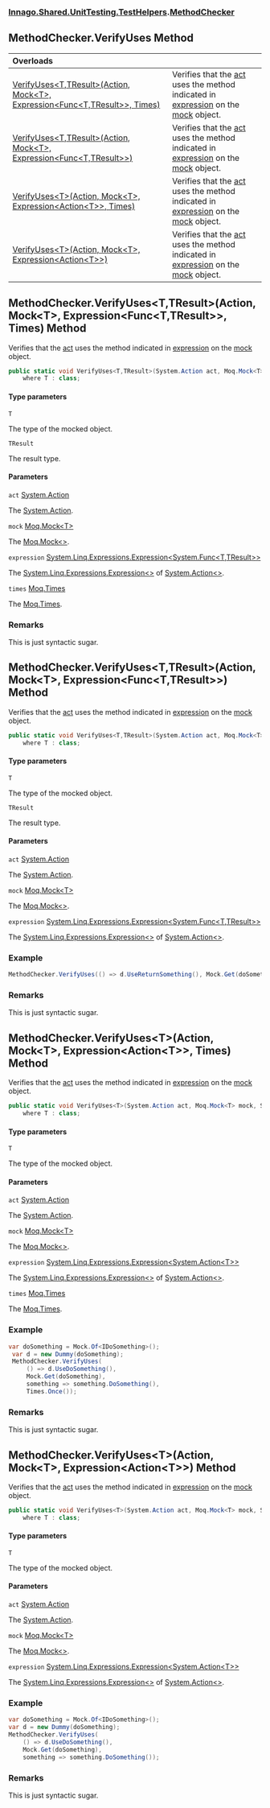 ### [Innago\.Shared\.UnitTesting\.TestHelpers](../index.md 'Innago\.Shared\.UnitTesting\.TestHelpers').[MethodChecker](index.md 'Innago\.Shared\.UnitTesting\.TestHelpers\.MethodChecker')

## MethodChecker\.VerifyUses Method

| Overloads | |
| :--- | :--- |
| [VerifyUses&lt;T,TResult&gt;\(Action, Mock&lt;T&gt;, Expression&lt;Func&lt;T,TResult&gt;&gt;, Times\)](VerifyUses.md#Innago.Shared.UnitTesting.TestHelpers.MethodChecker.VerifyUses_T,TResult_(System.Action,Moq.Mock_T_,System.Linq.Expressions.Expression_System.Func_T,TResult__,Moq.Times) 'Innago\.Shared\.UnitTesting\.TestHelpers\.MethodChecker\.VerifyUses\<T,TResult\>\(System\.Action, Moq\.Mock\<T\>, System\.Linq\.Expressions\.Expression\<System\.Func\<T,TResult\>\>, Moq\.Times\)') | Verifies that the [act](index.md#Innago.Shared.UnitTesting.TestHelpers.MethodChecker.VerifyUses_T,TResult_(System.Action,Moq.Mock_T_,System.Linq.Expressions.Expression_System.Func_T,TResult__,Moq.Times).act 'Innago\.Shared\.UnitTesting\.TestHelpers\.MethodChecker\.VerifyUses\<T,TResult\>\(System\.Action, Moq\.Mock\<T\>, System\.Linq\.Expressions\.Expression\<System\.Func\<T,TResult\>\>, Moq\.Times\)\.act') uses the method indicated in [expression](index.md#Innago.Shared.UnitTesting.TestHelpers.MethodChecker.VerifyUses_T,TResult_(System.Action,Moq.Mock_T_,System.Linq.Expressions.Expression_System.Func_T,TResult__,Moq.Times).expression 'Innago\.Shared\.UnitTesting\.TestHelpers\.MethodChecker\.VerifyUses\<T,TResult\>\(System\.Action, Moq\.Mock\<T\>, System\.Linq\.Expressions\.Expression\<System\.Func\<T,TResult\>\>, Moq\.Times\)\.expression') on the [mock](index.md#Innago.Shared.UnitTesting.TestHelpers.MethodChecker.VerifyUses_T,TResult_(System.Action,Moq.Mock_T_,System.Linq.Expressions.Expression_System.Func_T,TResult__,Moq.Times).mock 'Innago\.Shared\.UnitTesting\.TestHelpers\.MethodChecker\.VerifyUses\<T,TResult\>\(System\.Action, Moq\.Mock\<T\>, System\.Linq\.Expressions\.Expression\<System\.Func\<T,TResult\>\>, Moq\.Times\)\.mock') object\. |
| [VerifyUses&lt;T,TResult&gt;\(Action, Mock&lt;T&gt;, Expression&lt;Func&lt;T,TResult&gt;&gt;\)](VerifyUses.md#Innago.Shared.UnitTesting.TestHelpers.MethodChecker.VerifyUses_T,TResult_(System.Action,Moq.Mock_T_,System.Linq.Expressions.Expression_System.Func_T,TResult__) 'Innago\.Shared\.UnitTesting\.TestHelpers\.MethodChecker\.VerifyUses\<T,TResult\>\(System\.Action, Moq\.Mock\<T\>, System\.Linq\.Expressions\.Expression\<System\.Func\<T,TResult\>\>\)') | Verifies that the [act](index.md#Innago.Shared.UnitTesting.TestHelpers.MethodChecker.VerifyUses_T,TResult_(System.Action,Moq.Mock_T_,System.Linq.Expressions.Expression_System.Func_T,TResult__).act 'Innago\.Shared\.UnitTesting\.TestHelpers\.MethodChecker\.VerifyUses\<T,TResult\>\(System\.Action, Moq\.Mock\<T\>, System\.Linq\.Expressions\.Expression\<System\.Func\<T,TResult\>\>\)\.act') uses the method indicated in [expression](index.md#Innago.Shared.UnitTesting.TestHelpers.MethodChecker.VerifyUses_T,TResult_(System.Action,Moq.Mock_T_,System.Linq.Expressions.Expression_System.Func_T,TResult__).expression 'Innago\.Shared\.UnitTesting\.TestHelpers\.MethodChecker\.VerifyUses\<T,TResult\>\(System\.Action, Moq\.Mock\<T\>, System\.Linq\.Expressions\.Expression\<System\.Func\<T,TResult\>\>\)\.expression') on the [mock](index.md#Innago.Shared.UnitTesting.TestHelpers.MethodChecker.VerifyUses_T,TResult_(System.Action,Moq.Mock_T_,System.Linq.Expressions.Expression_System.Func_T,TResult__).mock 'Innago\.Shared\.UnitTesting\.TestHelpers\.MethodChecker\.VerifyUses\<T,TResult\>\(System\.Action, Moq\.Mock\<T\>, System\.Linq\.Expressions\.Expression\<System\.Func\<T,TResult\>\>\)\.mock') object\. |
| [VerifyUses&lt;T&gt;\(Action, Mock&lt;T&gt;, Expression&lt;Action&lt;T&gt;&gt;, Times\)](VerifyUses.md#Innago.Shared.UnitTesting.TestHelpers.MethodChecker.VerifyUses_T_(System.Action,Moq.Mock_T_,System.Linq.Expressions.Expression_System.Action_T__,Moq.Times) 'Innago\.Shared\.UnitTesting\.TestHelpers\.MethodChecker\.VerifyUses\<T\>\(System\.Action, Moq\.Mock\<T\>, System\.Linq\.Expressions\.Expression\<System\.Action\<T\>\>, Moq\.Times\)') | Verifies that the [act](index.md#Innago.Shared.UnitTesting.TestHelpers.MethodChecker.VerifyUses_T_(System.Action,Moq.Mock_T_,System.Linq.Expressions.Expression_System.Action_T__,Moq.Times).act 'Innago\.Shared\.UnitTesting\.TestHelpers\.MethodChecker\.VerifyUses\<T\>\(System\.Action, Moq\.Mock\<T\>, System\.Linq\.Expressions\.Expression\<System\.Action\<T\>\>, Moq\.Times\)\.act') uses the method indicated in [expression](index.md#Innago.Shared.UnitTesting.TestHelpers.MethodChecker.VerifyUses_T_(System.Action,Moq.Mock_T_,System.Linq.Expressions.Expression_System.Action_T__,Moq.Times).expression 'Innago\.Shared\.UnitTesting\.TestHelpers\.MethodChecker\.VerifyUses\<T\>\(System\.Action, Moq\.Mock\<T\>, System\.Linq\.Expressions\.Expression\<System\.Action\<T\>\>, Moq\.Times\)\.expression') on the [mock](index.md#Innago.Shared.UnitTesting.TestHelpers.MethodChecker.VerifyUses_T_(System.Action,Moq.Mock_T_,System.Linq.Expressions.Expression_System.Action_T__,Moq.Times).mock 'Innago\.Shared\.UnitTesting\.TestHelpers\.MethodChecker\.VerifyUses\<T\>\(System\.Action, Moq\.Mock\<T\>, System\.Linq\.Expressions\.Expression\<System\.Action\<T\>\>, Moq\.Times\)\.mock') object\. |
| [VerifyUses&lt;T&gt;\(Action, Mock&lt;T&gt;, Expression&lt;Action&lt;T&gt;&gt;\)](VerifyUses.md#Innago.Shared.UnitTesting.TestHelpers.MethodChecker.VerifyUses_T_(System.Action,Moq.Mock_T_,System.Linq.Expressions.Expression_System.Action_T__) 'Innago\.Shared\.UnitTesting\.TestHelpers\.MethodChecker\.VerifyUses\<T\>\(System\.Action, Moq\.Mock\<T\>, System\.Linq\.Expressions\.Expression\<System\.Action\<T\>\>\)') | Verifies that the [act](index.md#Innago.Shared.UnitTesting.TestHelpers.MethodChecker.VerifyUses_T_(System.Action,Moq.Mock_T_,System.Linq.Expressions.Expression_System.Action_T__).act 'Innago\.Shared\.UnitTesting\.TestHelpers\.MethodChecker\.VerifyUses\<T\>\(System\.Action, Moq\.Mock\<T\>, System\.Linq\.Expressions\.Expression\<System\.Action\<T\>\>\)\.act') uses the method indicated in [expression](index.md#Innago.Shared.UnitTesting.TestHelpers.MethodChecker.VerifyUses_T_(System.Action,Moq.Mock_T_,System.Linq.Expressions.Expression_System.Action_T__).expression 'Innago\.Shared\.UnitTesting\.TestHelpers\.MethodChecker\.VerifyUses\<T\>\(System\.Action, Moq\.Mock\<T\>, System\.Linq\.Expressions\.Expression\<System\.Action\<T\>\>\)\.expression') on the [mock](index.md#Innago.Shared.UnitTesting.TestHelpers.MethodChecker.VerifyUses_T_(System.Action,Moq.Mock_T_,System.Linq.Expressions.Expression_System.Action_T__).mock 'Innago\.Shared\.UnitTesting\.TestHelpers\.MethodChecker\.VerifyUses\<T\>\(System\.Action, Moq\.Mock\<T\>, System\.Linq\.Expressions\.Expression\<System\.Action\<T\>\>\)\.mock') object\. |

<a name='Innago.Shared.UnitTesting.TestHelpers.MethodChecker.VerifyUses_T,TResult_(System.Action,Moq.Mock_T_,System.Linq.Expressions.Expression_System.Func_T,TResult__,Moq.Times)'></a>

## MethodChecker\.VerifyUses\<T,TResult\>\(Action, Mock\<T\>, Expression\<Func\<T,TResult\>\>, Times\) Method

Verifies that the [act](index.md#Innago.Shared.UnitTesting.TestHelpers.MethodChecker.VerifyUses_T,TResult_(System.Action,Moq.Mock_T_,System.Linq.Expressions.Expression_System.Func_T,TResult__,Moq.Times).act 'Innago\.Shared\.UnitTesting\.TestHelpers\.MethodChecker\.VerifyUses\<T,TResult\>\(System\.Action, Moq\.Mock\<T\>, System\.Linq\.Expressions\.Expression\<System\.Func\<T,TResult\>\>, Moq\.Times\)\.act') uses the method indicated in [expression](index.md#Innago.Shared.UnitTesting.TestHelpers.MethodChecker.VerifyUses_T,TResult_(System.Action,Moq.Mock_T_,System.Linq.Expressions.Expression_System.Func_T,TResult__,Moq.Times).expression 'Innago\.Shared\.UnitTesting\.TestHelpers\.MethodChecker\.VerifyUses\<T,TResult\>\(System\.Action, Moq\.Mock\<T\>, System\.Linq\.Expressions\.Expression\<System\.Func\<T,TResult\>\>, Moq\.Times\)\.expression') on the [mock](index.md#Innago.Shared.UnitTesting.TestHelpers.MethodChecker.VerifyUses_T,TResult_(System.Action,Moq.Mock_T_,System.Linq.Expressions.Expression_System.Func_T,TResult__,Moq.Times).mock 'Innago\.Shared\.UnitTesting\.TestHelpers\.MethodChecker\.VerifyUses\<T,TResult\>\(System\.Action, Moq\.Mock\<T\>, System\.Linq\.Expressions\.Expression\<System\.Func\<T,TResult\>\>, Moq\.Times\)\.mock') object\.

```csharp
public static void VerifyUses<T,TResult>(System.Action act, Moq.Mock<T> mock, System.Linq.Expressions.Expression<System.Func<T,TResult>> expression, Moq.Times times)
    where T : class;
```
#### Type parameters

<a name='Innago.Shared.UnitTesting.TestHelpers.MethodChecker.VerifyUses_T,TResult_(System.Action,Moq.Mock_T_,System.Linq.Expressions.Expression_System.Func_T,TResult__,Moq.Times).T'></a>

`T`

The type of the mocked object\.

<a name='Innago.Shared.UnitTesting.TestHelpers.MethodChecker.VerifyUses_T,TResult_(System.Action,Moq.Mock_T_,System.Linq.Expressions.Expression_System.Func_T,TResult__,Moq.Times).TResult'></a>

`TResult`

The result type\.
#### Parameters

<a name='Innago.Shared.UnitTesting.TestHelpers.MethodChecker.VerifyUses_T,TResult_(System.Action,Moq.Mock_T_,System.Linq.Expressions.Expression_System.Func_T,TResult__,Moq.Times).act'></a>

`act` [System\.Action](https://learn.microsoft.com/en-us/dotnet/api/system.action 'System\.Action')

The [System\.Action](https://learn.microsoft.com/en-us/dotnet/api/system.action 'System\.Action')\.

<a name='Innago.Shared.UnitTesting.TestHelpers.MethodChecker.VerifyUses_T,TResult_(System.Action,Moq.Mock_T_,System.Linq.Expressions.Expression_System.Func_T,TResult__,Moq.Times).mock'></a>

`mock` [Moq\.Mock&lt;](https://learn.microsoft.com/en-us/dotnet/api/moq.mock-1 'Moq\.Mock\`1')[T](index.md#Innago.Shared.UnitTesting.TestHelpers.MethodChecker.VerifyUses_T,TResult_(System.Action,Moq.Mock_T_,System.Linq.Expressions.Expression_System.Func_T,TResult__,Moq.Times).T 'Innago\.Shared\.UnitTesting\.TestHelpers\.MethodChecker\.VerifyUses\<T,TResult\>\(System\.Action, Moq\.Mock\<T\>, System\.Linq\.Expressions\.Expression\<System\.Func\<T,TResult\>\>, Moq\.Times\)\.T')[&gt;](https://learn.microsoft.com/en-us/dotnet/api/moq.mock-1 'Moq\.Mock\`1')

The [Moq\.Mock&lt;&gt;](https://learn.microsoft.com/en-us/dotnet/api/moq.mock-1 'Moq\.Mock\`1')\.

<a name='Innago.Shared.UnitTesting.TestHelpers.MethodChecker.VerifyUses_T,TResult_(System.Action,Moq.Mock_T_,System.Linq.Expressions.Expression_System.Func_T,TResult__,Moq.Times).expression'></a>

`expression` [System\.Linq\.Expressions\.Expression&lt;](https://learn.microsoft.com/en-us/dotnet/api/system.linq.expressions.expression-1 'System\.Linq\.Expressions\.Expression\`1')[System\.Func&lt;](https://learn.microsoft.com/en-us/dotnet/api/system.func-2 'System\.Func\`2')[T](index.md#Innago.Shared.UnitTesting.TestHelpers.MethodChecker.VerifyUses_T,TResult_(System.Action,Moq.Mock_T_,System.Linq.Expressions.Expression_System.Func_T,TResult__,Moq.Times).T 'Innago\.Shared\.UnitTesting\.TestHelpers\.MethodChecker\.VerifyUses\<T,TResult\>\(System\.Action, Moq\.Mock\<T\>, System\.Linq\.Expressions\.Expression\<System\.Func\<T,TResult\>\>, Moq\.Times\)\.T')[,](https://learn.microsoft.com/en-us/dotnet/api/system.func-2 'System\.Func\`2')[TResult](index.md#Innago.Shared.UnitTesting.TestHelpers.MethodChecker.VerifyUses_T,TResult_(System.Action,Moq.Mock_T_,System.Linq.Expressions.Expression_System.Func_T,TResult__,Moq.Times).TResult 'Innago\.Shared\.UnitTesting\.TestHelpers\.MethodChecker\.VerifyUses\<T,TResult\>\(System\.Action, Moq\.Mock\<T\>, System\.Linq\.Expressions\.Expression\<System\.Func\<T,TResult\>\>, Moq\.Times\)\.TResult')[&gt;](https://learn.microsoft.com/en-us/dotnet/api/system.func-2 'System\.Func\`2')[&gt;](https://learn.microsoft.com/en-us/dotnet/api/system.linq.expressions.expression-1 'System\.Linq\.Expressions\.Expression\`1')

The [System\.Linq\.Expressions\.Expression&lt;&gt;](https://learn.microsoft.com/en-us/dotnet/api/system.linq.expressions.expression-1 'System\.Linq\.Expressions\.Expression\`1') of [System\.Action&lt;&gt;](https://learn.microsoft.com/en-us/dotnet/api/system.action-1 'System\.Action\`1')\.

<a name='Innago.Shared.UnitTesting.TestHelpers.MethodChecker.VerifyUses_T,TResult_(System.Action,Moq.Mock_T_,System.Linq.Expressions.Expression_System.Func_T,TResult__,Moq.Times).times'></a>

`times` [Moq\.Times](https://learn.microsoft.com/en-us/dotnet/api/moq.times 'Moq\.Times')

The [Moq\.Times](https://learn.microsoft.com/en-us/dotnet/api/moq.times 'Moq\.Times')\.

### Remarks
This is just syntactic sugar\.

<a name='Innago.Shared.UnitTesting.TestHelpers.MethodChecker.VerifyUses_T,TResult_(System.Action,Moq.Mock_T_,System.Linq.Expressions.Expression_System.Func_T,TResult__)'></a>

## MethodChecker\.VerifyUses\<T,TResult\>\(Action, Mock\<T\>, Expression\<Func\<T,TResult\>\>\) Method

Verifies that the [act](index.md#Innago.Shared.UnitTesting.TestHelpers.MethodChecker.VerifyUses_T,TResult_(System.Action,Moq.Mock_T_,System.Linq.Expressions.Expression_System.Func_T,TResult__).act 'Innago\.Shared\.UnitTesting\.TestHelpers\.MethodChecker\.VerifyUses\<T,TResult\>\(System\.Action, Moq\.Mock\<T\>, System\.Linq\.Expressions\.Expression\<System\.Func\<T,TResult\>\>\)\.act') uses the method indicated in [expression](index.md#Innago.Shared.UnitTesting.TestHelpers.MethodChecker.VerifyUses_T,TResult_(System.Action,Moq.Mock_T_,System.Linq.Expressions.Expression_System.Func_T,TResult__).expression 'Innago\.Shared\.UnitTesting\.TestHelpers\.MethodChecker\.VerifyUses\<T,TResult\>\(System\.Action, Moq\.Mock\<T\>, System\.Linq\.Expressions\.Expression\<System\.Func\<T,TResult\>\>\)\.expression') on the [mock](index.md#Innago.Shared.UnitTesting.TestHelpers.MethodChecker.VerifyUses_T,TResult_(System.Action,Moq.Mock_T_,System.Linq.Expressions.Expression_System.Func_T,TResult__).mock 'Innago\.Shared\.UnitTesting\.TestHelpers\.MethodChecker\.VerifyUses\<T,TResult\>\(System\.Action, Moq\.Mock\<T\>, System\.Linq\.Expressions\.Expression\<System\.Func\<T,TResult\>\>\)\.mock') object\.

```csharp
public static void VerifyUses<T,TResult>(System.Action act, Moq.Mock<T> mock, System.Linq.Expressions.Expression<System.Func<T,TResult>> expression)
    where T : class;
```
#### Type parameters

<a name='Innago.Shared.UnitTesting.TestHelpers.MethodChecker.VerifyUses_T,TResult_(System.Action,Moq.Mock_T_,System.Linq.Expressions.Expression_System.Func_T,TResult__).T'></a>

`T`

The type of the mocked object\.

<a name='Innago.Shared.UnitTesting.TestHelpers.MethodChecker.VerifyUses_T,TResult_(System.Action,Moq.Mock_T_,System.Linq.Expressions.Expression_System.Func_T,TResult__).TResult'></a>

`TResult`

The result type\.
#### Parameters

<a name='Innago.Shared.UnitTesting.TestHelpers.MethodChecker.VerifyUses_T,TResult_(System.Action,Moq.Mock_T_,System.Linq.Expressions.Expression_System.Func_T,TResult__).act'></a>

`act` [System\.Action](https://learn.microsoft.com/en-us/dotnet/api/system.action 'System\.Action')

The [System\.Action](https://learn.microsoft.com/en-us/dotnet/api/system.action 'System\.Action')\.

<a name='Innago.Shared.UnitTesting.TestHelpers.MethodChecker.VerifyUses_T,TResult_(System.Action,Moq.Mock_T_,System.Linq.Expressions.Expression_System.Func_T,TResult__).mock'></a>

`mock` [Moq\.Mock&lt;](https://learn.microsoft.com/en-us/dotnet/api/moq.mock-1 'Moq\.Mock\`1')[T](index.md#Innago.Shared.UnitTesting.TestHelpers.MethodChecker.VerifyUses_T,TResult_(System.Action,Moq.Mock_T_,System.Linq.Expressions.Expression_System.Func_T,TResult__).T 'Innago\.Shared\.UnitTesting\.TestHelpers\.MethodChecker\.VerifyUses\<T,TResult\>\(System\.Action, Moq\.Mock\<T\>, System\.Linq\.Expressions\.Expression\<System\.Func\<T,TResult\>\>\)\.T')[&gt;](https://learn.microsoft.com/en-us/dotnet/api/moq.mock-1 'Moq\.Mock\`1')

The [Moq\.Mock&lt;&gt;](https://learn.microsoft.com/en-us/dotnet/api/moq.mock-1 'Moq\.Mock\`1')\.

<a name='Innago.Shared.UnitTesting.TestHelpers.MethodChecker.VerifyUses_T,TResult_(System.Action,Moq.Mock_T_,System.Linq.Expressions.Expression_System.Func_T,TResult__).expression'></a>

`expression` [System\.Linq\.Expressions\.Expression&lt;](https://learn.microsoft.com/en-us/dotnet/api/system.linq.expressions.expression-1 'System\.Linq\.Expressions\.Expression\`1')[System\.Func&lt;](https://learn.microsoft.com/en-us/dotnet/api/system.func-2 'System\.Func\`2')[T](index.md#Innago.Shared.UnitTesting.TestHelpers.MethodChecker.VerifyUses_T,TResult_(System.Action,Moq.Mock_T_,System.Linq.Expressions.Expression_System.Func_T,TResult__).T 'Innago\.Shared\.UnitTesting\.TestHelpers\.MethodChecker\.VerifyUses\<T,TResult\>\(System\.Action, Moq\.Mock\<T\>, System\.Linq\.Expressions\.Expression\<System\.Func\<T,TResult\>\>\)\.T')[,](https://learn.microsoft.com/en-us/dotnet/api/system.func-2 'System\.Func\`2')[TResult](index.md#Innago.Shared.UnitTesting.TestHelpers.MethodChecker.VerifyUses_T,TResult_(System.Action,Moq.Mock_T_,System.Linq.Expressions.Expression_System.Func_T,TResult__).TResult 'Innago\.Shared\.UnitTesting\.TestHelpers\.MethodChecker\.VerifyUses\<T,TResult\>\(System\.Action, Moq\.Mock\<T\>, System\.Linq\.Expressions\.Expression\<System\.Func\<T,TResult\>\>\)\.TResult')[&gt;](https://learn.microsoft.com/en-us/dotnet/api/system.func-2 'System\.Func\`2')[&gt;](https://learn.microsoft.com/en-us/dotnet/api/system.linq.expressions.expression-1 'System\.Linq\.Expressions\.Expression\`1')

The [System\.Linq\.Expressions\.Expression&lt;&gt;](https://learn.microsoft.com/en-us/dotnet/api/system.linq.expressions.expression-1 'System\.Linq\.Expressions\.Expression\`1') of [System\.Action&lt;&gt;](https://learn.microsoft.com/en-us/dotnet/api/system.action-1 'System\.Action\`1')\.

### Example

```csharp
MethodChecker.VerifyUses(() => d.UseReturnSomething(), Mock.Get(doSomething), something => something.ReturnSomething());
```

### Remarks
This is just syntactic sugar\.

<a name='Innago.Shared.UnitTesting.TestHelpers.MethodChecker.VerifyUses_T_(System.Action,Moq.Mock_T_,System.Linq.Expressions.Expression_System.Action_T__,Moq.Times)'></a>

## MethodChecker\.VerifyUses\<T\>\(Action, Mock\<T\>, Expression\<Action\<T\>\>, Times\) Method

Verifies that the [act](index.md#Innago.Shared.UnitTesting.TestHelpers.MethodChecker.VerifyUses_T_(System.Action,Moq.Mock_T_,System.Linq.Expressions.Expression_System.Action_T__,Moq.Times).act 'Innago\.Shared\.UnitTesting\.TestHelpers\.MethodChecker\.VerifyUses\<T\>\(System\.Action, Moq\.Mock\<T\>, System\.Linq\.Expressions\.Expression\<System\.Action\<T\>\>, Moq\.Times\)\.act') uses the method indicated in [expression](index.md#Innago.Shared.UnitTesting.TestHelpers.MethodChecker.VerifyUses_T_(System.Action,Moq.Mock_T_,System.Linq.Expressions.Expression_System.Action_T__,Moq.Times).expression 'Innago\.Shared\.UnitTesting\.TestHelpers\.MethodChecker\.VerifyUses\<T\>\(System\.Action, Moq\.Mock\<T\>, System\.Linq\.Expressions\.Expression\<System\.Action\<T\>\>, Moq\.Times\)\.expression') on the [mock](index.md#Innago.Shared.UnitTesting.TestHelpers.MethodChecker.VerifyUses_T_(System.Action,Moq.Mock_T_,System.Linq.Expressions.Expression_System.Action_T__,Moq.Times).mock 'Innago\.Shared\.UnitTesting\.TestHelpers\.MethodChecker\.VerifyUses\<T\>\(System\.Action, Moq\.Mock\<T\>, System\.Linq\.Expressions\.Expression\<System\.Action\<T\>\>, Moq\.Times\)\.mock') object\.

```csharp
public static void VerifyUses<T>(System.Action act, Moq.Mock<T> mock, System.Linq.Expressions.Expression<System.Action<T>> expression, Moq.Times times)
    where T : class;
```
#### Type parameters

<a name='Innago.Shared.UnitTesting.TestHelpers.MethodChecker.VerifyUses_T_(System.Action,Moq.Mock_T_,System.Linq.Expressions.Expression_System.Action_T__,Moq.Times).T'></a>

`T`

The type of the mocked object\.
#### Parameters

<a name='Innago.Shared.UnitTesting.TestHelpers.MethodChecker.VerifyUses_T_(System.Action,Moq.Mock_T_,System.Linq.Expressions.Expression_System.Action_T__,Moq.Times).act'></a>

`act` [System\.Action](https://learn.microsoft.com/en-us/dotnet/api/system.action 'System\.Action')

The [System\.Action](https://learn.microsoft.com/en-us/dotnet/api/system.action 'System\.Action')\.

<a name='Innago.Shared.UnitTesting.TestHelpers.MethodChecker.VerifyUses_T_(System.Action,Moq.Mock_T_,System.Linq.Expressions.Expression_System.Action_T__,Moq.Times).mock'></a>

`mock` [Moq\.Mock&lt;](https://learn.microsoft.com/en-us/dotnet/api/moq.mock-1 'Moq\.Mock\`1')[T](index.md#Innago.Shared.UnitTesting.TestHelpers.MethodChecker.VerifyUses_T_(System.Action,Moq.Mock_T_,System.Linq.Expressions.Expression_System.Action_T__,Moq.Times).T 'Innago\.Shared\.UnitTesting\.TestHelpers\.MethodChecker\.VerifyUses\<T\>\(System\.Action, Moq\.Mock\<T\>, System\.Linq\.Expressions\.Expression\<System\.Action\<T\>\>, Moq\.Times\)\.T')[&gt;](https://learn.microsoft.com/en-us/dotnet/api/moq.mock-1 'Moq\.Mock\`1')

The [Moq\.Mock&lt;&gt;](https://learn.microsoft.com/en-us/dotnet/api/moq.mock-1 'Moq\.Mock\`1')\.

<a name='Innago.Shared.UnitTesting.TestHelpers.MethodChecker.VerifyUses_T_(System.Action,Moq.Mock_T_,System.Linq.Expressions.Expression_System.Action_T__,Moq.Times).expression'></a>

`expression` [System\.Linq\.Expressions\.Expression&lt;](https://learn.microsoft.com/en-us/dotnet/api/system.linq.expressions.expression-1 'System\.Linq\.Expressions\.Expression\`1')[System\.Action&lt;](https://learn.microsoft.com/en-us/dotnet/api/system.action-1 'System\.Action\`1')[T](index.md#Innago.Shared.UnitTesting.TestHelpers.MethodChecker.VerifyUses_T_(System.Action,Moq.Mock_T_,System.Linq.Expressions.Expression_System.Action_T__,Moq.Times).T 'Innago\.Shared\.UnitTesting\.TestHelpers\.MethodChecker\.VerifyUses\<T\>\(System\.Action, Moq\.Mock\<T\>, System\.Linq\.Expressions\.Expression\<System\.Action\<T\>\>, Moq\.Times\)\.T')[&gt;](https://learn.microsoft.com/en-us/dotnet/api/system.action-1 'System\.Action\`1')[&gt;](https://learn.microsoft.com/en-us/dotnet/api/system.linq.expressions.expression-1 'System\.Linq\.Expressions\.Expression\`1')

The [System\.Linq\.Expressions\.Expression&lt;&gt;](https://learn.microsoft.com/en-us/dotnet/api/system.linq.expressions.expression-1 'System\.Linq\.Expressions\.Expression\`1') of [System\.Action&lt;&gt;](https://learn.microsoft.com/en-us/dotnet/api/system.action-1 'System\.Action\`1')\.

<a name='Innago.Shared.UnitTesting.TestHelpers.MethodChecker.VerifyUses_T_(System.Action,Moq.Mock_T_,System.Linq.Expressions.Expression_System.Action_T__,Moq.Times).times'></a>

`times` [Moq\.Times](https://learn.microsoft.com/en-us/dotnet/api/moq.times 'Moq\.Times')

The [Moq\.Times](https://learn.microsoft.com/en-us/dotnet/api/moq.times 'Moq\.Times')\.

### Example

```csharp
var doSomething = Mock.Of<IDoSomething>();
 var d = new Dummy(doSomething);
 MethodChecker.VerifyUses(
     () => d.UseDoSomething(),
     Mock.Get(doSomething),
     something => something.DoSomething(),
     Times.Once());
```

### Remarks
This is just syntactic sugar\.

<a name='Innago.Shared.UnitTesting.TestHelpers.MethodChecker.VerifyUses_T_(System.Action,Moq.Mock_T_,System.Linq.Expressions.Expression_System.Action_T__)'></a>

## MethodChecker\.VerifyUses\<T\>\(Action, Mock\<T\>, Expression\<Action\<T\>\>\) Method

Verifies that the [act](index.md#Innago.Shared.UnitTesting.TestHelpers.MethodChecker.VerifyUses_T_(System.Action,Moq.Mock_T_,System.Linq.Expressions.Expression_System.Action_T__).act 'Innago\.Shared\.UnitTesting\.TestHelpers\.MethodChecker\.VerifyUses\<T\>\(System\.Action, Moq\.Mock\<T\>, System\.Linq\.Expressions\.Expression\<System\.Action\<T\>\>\)\.act') uses the method indicated in [expression](index.md#Innago.Shared.UnitTesting.TestHelpers.MethodChecker.VerifyUses_T_(System.Action,Moq.Mock_T_,System.Linq.Expressions.Expression_System.Action_T__).expression 'Innago\.Shared\.UnitTesting\.TestHelpers\.MethodChecker\.VerifyUses\<T\>\(System\.Action, Moq\.Mock\<T\>, System\.Linq\.Expressions\.Expression\<System\.Action\<T\>\>\)\.expression') on the [mock](index.md#Innago.Shared.UnitTesting.TestHelpers.MethodChecker.VerifyUses_T_(System.Action,Moq.Mock_T_,System.Linq.Expressions.Expression_System.Action_T__).mock 'Innago\.Shared\.UnitTesting\.TestHelpers\.MethodChecker\.VerifyUses\<T\>\(System\.Action, Moq\.Mock\<T\>, System\.Linq\.Expressions\.Expression\<System\.Action\<T\>\>\)\.mock') object\.

```csharp
public static void VerifyUses<T>(System.Action act, Moq.Mock<T> mock, System.Linq.Expressions.Expression<System.Action<T>> expression)
    where T : class;
```
#### Type parameters

<a name='Innago.Shared.UnitTesting.TestHelpers.MethodChecker.VerifyUses_T_(System.Action,Moq.Mock_T_,System.Linq.Expressions.Expression_System.Action_T__).T'></a>

`T`

The type of the mocked object\.
#### Parameters

<a name='Innago.Shared.UnitTesting.TestHelpers.MethodChecker.VerifyUses_T_(System.Action,Moq.Mock_T_,System.Linq.Expressions.Expression_System.Action_T__).act'></a>

`act` [System\.Action](https://learn.microsoft.com/en-us/dotnet/api/system.action 'System\.Action')

The [System\.Action](https://learn.microsoft.com/en-us/dotnet/api/system.action 'System\.Action')\.

<a name='Innago.Shared.UnitTesting.TestHelpers.MethodChecker.VerifyUses_T_(System.Action,Moq.Mock_T_,System.Linq.Expressions.Expression_System.Action_T__).mock'></a>

`mock` [Moq\.Mock&lt;](https://learn.microsoft.com/en-us/dotnet/api/moq.mock-1 'Moq\.Mock\`1')[T](index.md#Innago.Shared.UnitTesting.TestHelpers.MethodChecker.VerifyUses_T_(System.Action,Moq.Mock_T_,System.Linq.Expressions.Expression_System.Action_T__).T 'Innago\.Shared\.UnitTesting\.TestHelpers\.MethodChecker\.VerifyUses\<T\>\(System\.Action, Moq\.Mock\<T\>, System\.Linq\.Expressions\.Expression\<System\.Action\<T\>\>\)\.T')[&gt;](https://learn.microsoft.com/en-us/dotnet/api/moq.mock-1 'Moq\.Mock\`1')

The [Moq\.Mock&lt;&gt;](https://learn.microsoft.com/en-us/dotnet/api/moq.mock-1 'Moq\.Mock\`1')\.

<a name='Innago.Shared.UnitTesting.TestHelpers.MethodChecker.VerifyUses_T_(System.Action,Moq.Mock_T_,System.Linq.Expressions.Expression_System.Action_T__).expression'></a>

`expression` [System\.Linq\.Expressions\.Expression&lt;](https://learn.microsoft.com/en-us/dotnet/api/system.linq.expressions.expression-1 'System\.Linq\.Expressions\.Expression\`1')[System\.Action&lt;](https://learn.microsoft.com/en-us/dotnet/api/system.action-1 'System\.Action\`1')[T](index.md#Innago.Shared.UnitTesting.TestHelpers.MethodChecker.VerifyUses_T_(System.Action,Moq.Mock_T_,System.Linq.Expressions.Expression_System.Action_T__).T 'Innago\.Shared\.UnitTesting\.TestHelpers\.MethodChecker\.VerifyUses\<T\>\(System\.Action, Moq\.Mock\<T\>, System\.Linq\.Expressions\.Expression\<System\.Action\<T\>\>\)\.T')[&gt;](https://learn.microsoft.com/en-us/dotnet/api/system.action-1 'System\.Action\`1')[&gt;](https://learn.microsoft.com/en-us/dotnet/api/system.linq.expressions.expression-1 'System\.Linq\.Expressions\.Expression\`1')

The [System\.Linq\.Expressions\.Expression&lt;&gt;](https://learn.microsoft.com/en-us/dotnet/api/system.linq.expressions.expression-1 'System\.Linq\.Expressions\.Expression\`1') of [System\.Action&lt;&gt;](https://learn.microsoft.com/en-us/dotnet/api/system.action-1 'System\.Action\`1')\.

### Example

```csharp
var doSomething = Mock.Of<IDoSomething>();
var d = new Dummy(doSomething);
MethodChecker.VerifyUses(
    () => d.UseDoSomething(),
    Mock.Get(doSomething),
    something => something.DoSomething());
```

### Remarks
This is just syntactic sugar\.